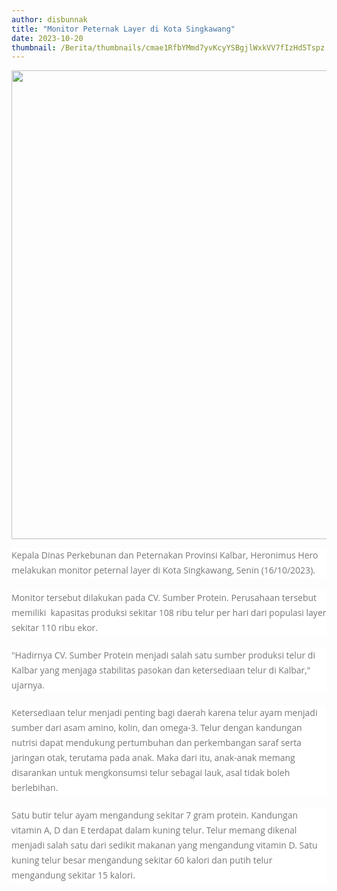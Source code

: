 ```yaml
---
author: disbunnak
title: "Monitor Peternak Layer di Kota Singkawang"
date: 2023-10-20
thumbnail: /Berita/thumbnails/cmae1RfbYMmd7yvKcyYSBgjlWxkVV7fIzHd5Tspz.jpg
---
```

<p><img src="/images/zwMqKSmyEioyvXst4RT3.jpg" alt="" width="1000" height="750" /></p>
<p style="box-sizing: border-box; margin: 0px 0px 20px; color: #777777; line-height: 24px; font-family: 'Open Sans', Arial, sans-serif; font-size: 14px; background-color: #ffffff;">Kepala Dinas Perkebunan dan Peternakan Provinsi Kalbar, Heronimus Hero melakukan monitor peternal layer di Kota Singkawang, Senin (16/10/2023).</p>
<p style="box-sizing: border-box; margin: 0px 0px 20px; color: #777777; line-height: 24px; font-family: 'Open Sans', Arial, sans-serif; font-size: 14px; background-color: #ffffff;">Monitor tersebut dilakukan pada CV. Sumber Protein. Perusahaan tersebut memiliki &nbsp;kapasitas produksi sekitar 108 ribu telur per hari dari populasi layer sekitar 110 ribu ekor.</p>
<p style="box-sizing: border-box; margin: 0px 0px 20px; color: #777777; line-height: 24px; font-family: 'Open Sans', Arial, sans-serif; font-size: 14px; background-color: #ffffff;">"Hadirnya CV. Sumber Protein menjadi salah satu sumber produksi telur di Kalbar yang menjaga stabilitas pasokan dan ketersediaan telur di Kalbar," ujarnya.</p>
<p style="box-sizing: border-box; margin: 0px 0px 20px; color: #777777; line-height: 24px; font-family: 'Open Sans', Arial, sans-serif; font-size: 14px; background-color: #ffffff;">Ketersediaan telur menjadi penting bagi daerah karena telur ayam menjadi sumber dari asam amino, kolin, dan omega-3. Telur dengan kandungan nutrisi dapat mendukung pertumbuhan dan perkembangan saraf serta jaringan otak, terutama pada anak. Maka dari itu, anak-anak memang disarankan untuk mengkonsumsi telur sebagai lauk, asal tidak boleh berlebihan.</p>
<p style="box-sizing: border-box; margin: 0px 0px 20px; color: #777777; line-height: 24px; font-family: 'Open Sans', Arial, sans-serif; font-size: 14px; background-color: #ffffff;">Satu butir telur ayam mengandung sekitar 7 gram protein. Kandungan vitamin A, D dan E terdapat dalam kuning telur. Telur memang dikenal menjadi salah satu dari sedikit makanan yang mengandung vitamin D. Satu kuning telur besar mengandung sekitar 60 kalori dan putih telur mengandung sekitar 15 kalori.</p>